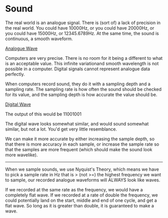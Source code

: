 # Sound #

The real world is an analogue signal. There is (sort of) a lack of precision in the real world. You could have 10000Hz, or you could have 20000Hz, or you could have 15000Hz, or 12345.6789Hz. At the same time, the sound is continuous, a smooth waveform.

[Analogue Wave](analogue.jpg)

Computers are very precise. There is no room for it being a different to what is an acceptable value. This infinite variationand smooth wavelength is not possible in a computer. Digital signals cannot represent analogue data perfectly.

When computers record sound, they do it with a sampling depth and a sampling rate. The sampling rate is how often the sound should be checked for its value, and the sampling depth is how accurate the value should be. 

[Digital Wave](digital.jpg)

The output of this would be 11001001

The digital wave looks somewhat similar, and would sound somewhat similar, but not a lot. You'd get very little resemblance. 

We can make it more accurate by either increasing the sample depth, so that there is more accuracy in each sample, or increase the sample rate so that the samples are more frequent (which should make the sound look more wavelike).

--------------

When we sample sounds, we use Nyquist's Theory, which means we have to pick a sample rate in Hz that is > (not >=) the highest frequency we want to sample, our recorded analogue waveforms will ALWAYS look like waves. 

If we recorded at the same rate as the frequency, we would have a completely flat wave. If we recorded at a rate of double the frequency, we could potentially land on the start, middle and end of one cycle, and get a flat wave. So long as it is greater than double, it is guaranteed to make a wave.
